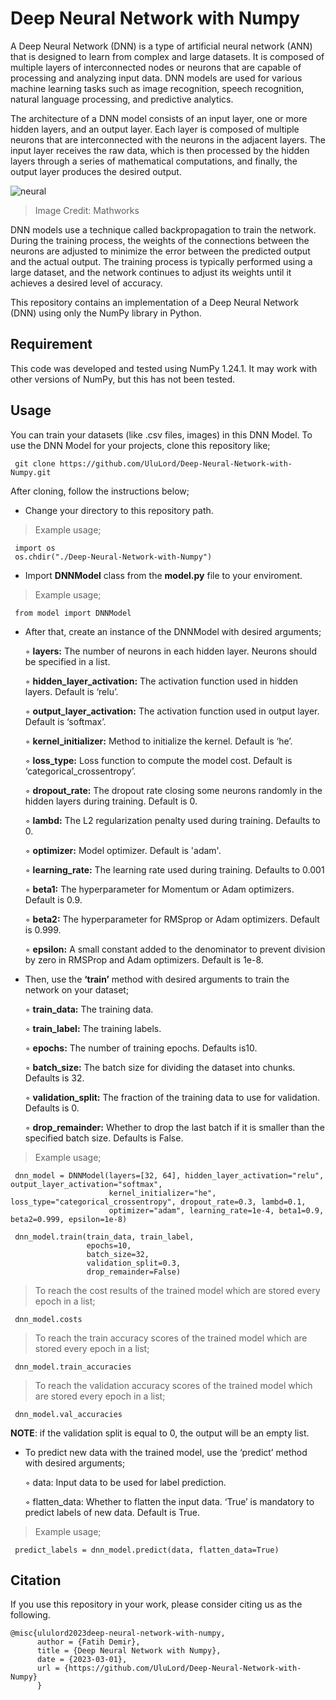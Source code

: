 # Deep Neural Network with Numpy

A Deep Neural Network (DNN) is a type of artificial neural network (ANN) that is designed to learn from complex and large datasets. It is composed of multiple layers of interconnected nodes or neurons that are capable of processing and analyzing input data. DNN models are used for various machine learning tasks such as image recognition, speech recognition, natural language processing, and predictive analytics.


The architecture of a DNN model consists of an input layer, one or more hidden layers, and an output layer. Each layer is composed of multiple neurons that are interconnected with the neurons in the adjacent layers. The input layer receives the raw data, which is then processed by the hidden layers through a series of mathematical computations, and finally, the output layer produces the desired output.

![neural](https://user-images.githubusercontent.com/99184963/221975755-61b750a8-5fd4-4b3a-b6c4-7613d4b42c9c.jpg)

> Image Credit: Mathworks

DNN models use a technique called backpropagation to train the network. During the training process, the weights of the connections between the neurons are adjusted to minimize the error between the predicted output and the actual output. The training process is typically performed using a large dataset, and the network continues to adjust its weights until it achieves a desired level of accuracy.


This repository contains an implementation of a Deep Neural Network (DNN) using only the NumPy library in Python.

## Requirement

This code was developed and tested using NumPy 1.24.1. It may work with other versions of NumPy, but this has not been tested.

## Usage

You can train your datasets (like .csv files, images) in this DNN Model.
To use the DNN Model for your projects, clone this repository like;

     git clone https://github.com/UluLord/Deep-Neural-Network-with-Numpy.git

After cloning, follow the instructions below;

* Change your directory to this repository path.

> Example usage;

     import os
     os.chdir("./Deep-Neural-Network-with-Numpy")

* Import **DNNModel** class from the **model.py** file to your enviroment. 

> Example usage;

     from model import DNNModel

* After that, create an instance of the DNNModel with desired arguments;
  
  ◦ **layers:** The number of neurons in each hidden layer. Neurons should be specified in a list.
  
  ◦ **hidden_layer_activation:** The activation function used in hidden layers. Default is ‘relu’.
  
  ◦ **output_layer_activation:** The activation function used in output layer. Default is ‘softmax’.
  
  ◦ **kernel_initializer:** Method to initialize the kernel. Default is ‘he’.
  
  ◦ **loss_type:** Loss function to compute the model cost. Default is ‘categorical_crossentropy’.
  
  ◦ **dropout_rate:** The dropout rate closing some neurons randomly in the hidden layers during training. Default is 0.
  
  ◦ **lambd:** The L2 regularization penalty used during training. Defaults to 0.
  
  ◦ **optimizer:** Model optimizer. Default is 'adam'.
  
  ◦ **learning_rate:** The learning rate used during training. Defaults to 0.001
  
  ◦ **beta1:** The hyperparameter for Momentum or Adam optimizers. Default is 0.9.
  
  ◦ **beta2:** The hyperparameter for RMSprop or Adam optimizers. Default is 0.999.
  
  ◦ **epsilon:** A small constant added to the denominator to prevent division by zero in RMSProp and Adam optimizers. Default is 1e-8.


* Then, use the **‘train’** method with desired arguments to train the network on your dataset;
  
  ◦ **train_data:** The training data.
  
  ◦ **train_label:** The training labels.
  
  ◦ **epochs:** The number of training epochs. Defaults is10.
  
  ◦ **batch_size:** The batch size for dividing the dataset into chunks. Defaults is 32.
  
  ◦ **validation_split:** The fraction of the training data to use for validation. Defaults is 0.
  
  ◦ **drop_remainder:** Whether to drop the last batch if it is smaller than the specified batch size. Defaults is False.

> Example usage;

     dnn_model = DNNModel(layers=[32, 64], hidden_layer_activation="relu", output_layer_activation="softmax", 
                          kernel_initializer="he", loss_type="categorical_crossentropy", dropout_rate=0.3, lambd=0.1, 
                          optimizer="adam", learning_rate=1e-4, beta1=0.9, beta2=0.999, epsilon=1e-8)

     dnn_model.train(train_data, train_label, 
                     epochs=10, 
                     batch_size=32, 
                     validation_split=0.3, 
                     drop_remainder=False)


> To reach the cost results of the trained model which are stored every epoch in a list;

    
     dnn_model.costs


> To reach the train accuracy scores of the trained model which are stored every epoch in a list;

     dnn_model.train_accuracies


> To reach the validation accuracy scores of the trained model which are stored every epoch in a list;


     dnn_model.val_accuracies


  **NOTE**: if the validation split is equal to 0, the output will be an empty list.

* To predict new data with the trained model, use the ‘predict’ method with desired arguments;
  
  ◦ data: Input data to be used for label prediction.
  
  ◦ flatten_data: Whether to flatten the input data. ‘True’ is mandatory to predict labels of new data. Default is True.

> Example usage;

     predict_labels = dnn_model.predict(data, flatten_data=True)


## Citation

If you use this repository in your work, please consider citing us as the following.

    @misc{ululord2023deep-neural-network-with-numpy,
          author = {Fatih Demir},
          title = {Deep Neural Network with Numpy},
          date = {2023-03-01},
          url = {https://github.com/UluLord/Deep-Neural-Network-with-Numpy}
          }
